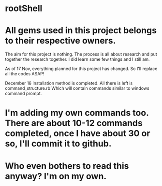 rootShell
=========
All gems used in this project belongs to their respective owners.
=========
The aim for this project is nothing.
The process is all about research and put together the research together. I did learn some few things and I still am.

As of 17 Nov, everything planned for this project has changed. So I'll replace all the codes ASAP!

December 16
Installation method is completed.
All there is left is command_structure.rb
Which will contain commands similar to windows command prompt.

I'm adding my own commands too. There are about 10-12 commands completed, once I have about 30 or so, I'll commit it to github.
=========
Who even bothers to read this anyway?
I'm on my own.
=========